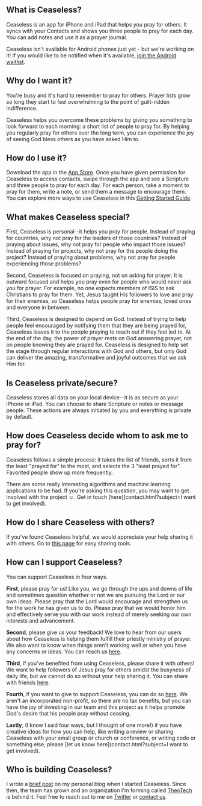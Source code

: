 ## What is Ceaseless?
Ceaseless is an app for iPhone and iPad that helps you pray for others. It syncs with your Contacts and shows you three people to pray for each day. You can add notes and use it as a prayer journal.

Ceaseless isn't available for Android phones just yet - but we're working on it! If you would like to be notified when it's available, [join the Android waitlist](http://www.ceaselessprayer.com/android_waitlist.html).

## Why do I want it?
You're busy and it's hard to remember to pray for others. Prayer lists grow so long they start to feel overwhelming to the point of guilt-ridden indifference.

Ceaseless helps you overcome these problems by giving you something to look forward to each morning: a short list of people to pray for. By helping you regularly pray for others over the long term, you can experience the joy of seeing God bless others as you have asked Him to.

## How do I use it?
Download the app in the [App Store](https://itunes.apple.com/us/app/ceaseless/id973610764?mt=8). Once you have given permission for Ceaseless to access contacts, swipe through the app and see a Scripture and three people to pray for each day. For each person, take a moment to pray for them, write a note, or send them a message to encourage them. You can explore more ways to use Ceaseless in this [Getting Started Guide](assets/downloads/CeaselessGettingStartedGuide-2015-05-09.pdf).

## What makes Ceaseless special?
First, Ceaseless is personal--it helps you pray for people. Instead of praying for countries, why not pray for the leaders of those countries? Instead of praying about issues, why not pray for people who impact those issues? Instead of praying for projects, why not pray for the people doing the project? Instead of praying about problems, why not pray for people experiencing those problems?

Second, Ceaseless is focused on praying, not on asking for prayer. It is outward focused and helps you pray even for people who would never ask you for prayer. For example, no one expects members of ISIS to ask Christians to pray for them. Yet, Jesus taught His followers to love and pray for their enemies, so Ceaseless helps people pray for enemies, loved ones and everyone in between.

Third, Ceaseless is designed to depend on God. Instead of trying to help people feel encouraged by notifying them that they are being prayed for, Ceaseless leaves it to the people praying to reach out if they feel led to. At the end of the day, the power of prayer rests on God answering prayer, not on people knowing they are prayed for. Ceaseless is designed to help set the stage through regular interactions with God and others, but only God can deliver the amazing, transformative and joyful outcomes that we ask Him for.

## Is Ceaseless private/secure?
Ceaseless stores all data on your local device--it is as secure as your iPhone or iPad. You can choose to share Scripture or notes or message people. These actions are always initiated by you and everything is private by default.

## How does Ceaseless decide whom to ask me to pray for?
Ceaseless follows a simple process: it takes the list of friends, sorts it from the least "prayed for" to the most, and selects the 3 "least prayed for". Favorited people show up more frequently.

There are some really interesting algorithms and machine learning applications to be had. If you're asking this question, you may want to get involved with the project &#9786;. Get in touch [here](contact.html?subject=I want to get involved).

## How do I share Ceaseless with others?
If you've found Ceaseless helpful, we would appreciate your help sharing it with others. Go to [this page](share.html) for easy sharing tools.</p>

## How can I support Ceaseless?
You can support Ceaseless in four ways.

__First__, please pray for us! Like you, we go through the ups and downs of life and sometimes question whether or not we are pursuing the Lord or our own ideas. Please pray that the Lord would encourage and strengthen us for the work he has given us to do. Please pray that we would honor him and effectively serve you with our work instead of merely seeking our own interests and advancement.

__Second__, please give us your feedback! We love to hear from our users about how Ceaseless is helping them fulfill their priestly ministry of prayer. We also want to know when things aren't working well or when you have any concerns or ideas. You can reach us [here](contact.html).

__Third__, if you've benefited from using Ceaseless, please share it with others! We want to help followers of Jesus pray for others amidst the busyness of daily life, but we cannot do so without your help sharing it. You can share with friends [here](share.html).

__Fourth__, if you want to give to support Ceaseless, you can do so [here](donate.html). We aren't an incorporated non-profit, so there are no tax benefits, but you can have the joy of investing in our team and this project as it helps promote God's desire that his people pray without ceasing.

__Lastly__, (I know I said four ways, but I thought of one more!) if you have creative ideas for how you can help, like writing a review or sharing Ceaseless with your small group or church or conference, or writing code or something else, please [let us know here](contact.html?subject=I want to get involved).

## Who is building Ceaseless?
I wrote a [brief post](http://www.meritandgrace.com/let-there-be-ceaseless-prayer/) on my personal blog when I started Ceaseless. Since then, the team has grown and an organization I'm forming called [TheoTech](http://www.theotech.org) is behind it. Feel free to reach out to me on [Twitter](https://twitter.com/meritandgrace) or [contact us](contact.html).
